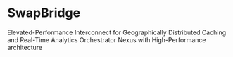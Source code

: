 # SwapBridge
Elevated-Performance Interconnect for Geographically Distributed Caching and Real-Time Analytics Orchestrator Nexus with High-Performance architecture
